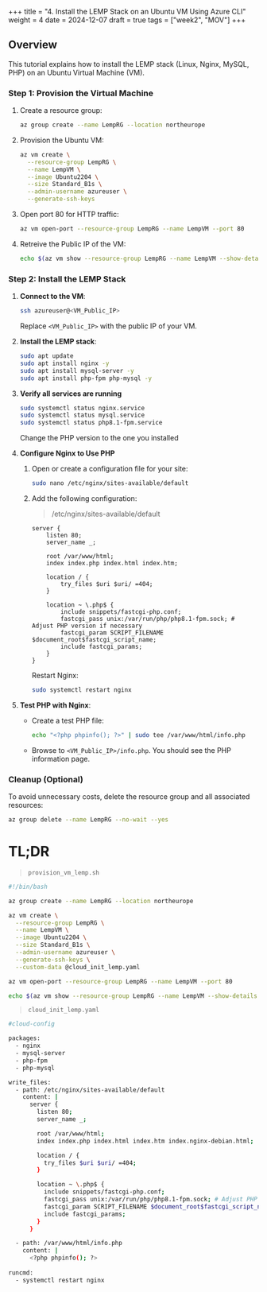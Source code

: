 +++
title = "4. Install the LEMP Stack on an Ubuntu VM Using Azure CLI"
weight = 4
date = 2024-12-07
draft = true
tags = ["week2", "MOV"]
+++

## Overview

This tutorial explains how to install the LEMP stack (Linux, Nginx, MySQL, PHP) on an Ubuntu Virtual Machine (VM).

### Step 1: Provision the Virtual Machine

1. Create a resource group:

	```bash
	az group create --name LempRG --location northeurope
	```

2. Provision the Ubuntu VM:

	```bash
	az vm create \
	  --resource-group LempRG \
	  --name LempVM \
	  --image Ubuntu2204 \
	  --size Standard_B1s \
	  --admin-username azureuser \
	  --generate-ssh-keys
	```

3. Open port 80 for HTTP traffic:

	```bash
	az vm open-port --resource-group LempRG --name LempVM --port 80
	```

3. Retreive the Public IP of the VM:

	```bash
	echo $(az vm show --resource-group LempRG --name LempVM --show-details --query publicIps -o tsv)
	```

### Step 2: Install the LEMP Stack

1. **Connect to the VM**:

   ```bash
   ssh azureuser@<VM_Public_IP>
   ```

   Replace `<VM_Public_IP>` with the public IP of your VM.

2. **Install the LEMP stack**:

   ```bash
   sudo apt update
   sudo apt install nginx -y
   sudo apt install mysql-server -y
   sudo apt install php-fpm php-mysql -y
   ```

3. **Verify all services are running**

	```bash
	sudo systemctl status nginx.service 
   	sudo systemctl status mysql.service 
   	sudo systemctl status php8.1-fpm.service
   	```
   	
   	Change the PHP version to the one you installed

4. **Configure Nginx to Use PHP**

	1. Open or create a configuration file for your site:
	
	   ```bash
	   sudo nano /etc/nginx/sites-available/default
	   ```
	   
	2. Add the following configuration:
	
		> /etc/nginx/sites-available/default
		
	   ```nginx
	   server {
	       listen 80;
	       server_name _;
	
	       root /var/www/html;
	       index index.php index.html index.htm;
	
	       location / {
	           try_files $uri $uri/ =404;
	       }
	
	       location ~ \.php$ {
	           include snippets/fastcgi-php.conf;
	           fastcgi_pass unix:/var/run/php/php8.1-fpm.sock; # Adjust PHP version if necessary
	           fastcgi_param SCRIPT_FILENAME $document_root$fastcgi_script_name;
	           include fastcgi_params;
	       }
	   }
	   ```
   		
   		Restart Nginx:
		   
		 ```bash
		 sudo systemctl restart nginx
		 ```


6. **Test PHP with Nginx**:

   - Create a test PHP file:
   
     ```bash
     echo "<?php phpinfo(); ?>" | sudo tee /var/www/html/info.php
     ```
   - Browse to `<VM_Public_IP>/info.php`. You should see the PHP information page.


### Cleanup (Optional)

To avoid unnecessary costs, delete the resource group and all associated resources:

```bash
az group delete --name LempRG --no-wait --yes
```


# TL;DR

> `provision_vm_lemp.sh`

```bash
#!/bin/bash

az group create --name LempRG --location northeurope

az vm create \
  --resource-group LempRG \
  --name LempVM \
  --image Ubuntu2204 \
  --size Standard_B1s \
  --admin-username azureuser \
  --generate-ssh-keys \
  --custom-data @cloud_init_lemp.yaml

az vm open-port --resource-group LempRG --name LempVM --port 80

echo $(az vm show --resource-group LempRG --name LempVM --show-details --query publicIps -o tsv)
```

> `cloud_init_lemp.yaml`

```bash
#cloud-config

packages:
  - nginx
  - mysql-server
  - php-fpm
  - php-mysql

write_files:
  - path: /etc/nginx/sites-available/default
    content: |
      server {
        listen 80;
        server_name _;

        root /var/www/html;
        index index.php index.html index.htm index.nginx-debian.html;

        location / {
          try_files $uri $uri/ =404;
        }

        location ~ \.php$ {
          include snippets/fastcgi-php.conf;
          fastcgi_pass unix:/var/run/php/php8.1-fpm.sock; # Adjust PHP version if necessary
          fastcgi_param SCRIPT_FILENAME $document_root$fastcgi_script_name;
          include fastcgi_params;
        }
      }

  - path: /var/www/html/info.php
    content: |
      <?php phpinfo(); ?>
      
runcmd:
  - systemctl restart nginx
```
